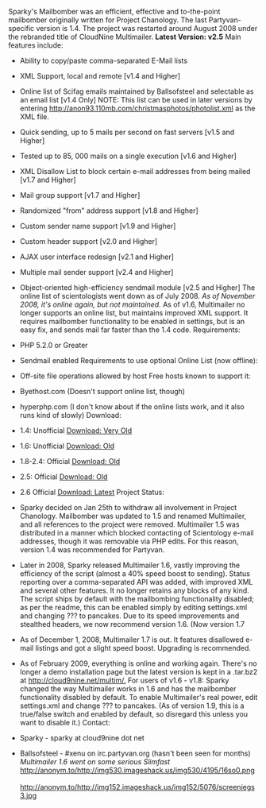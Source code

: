 Sparky's Mailbomber was an efficient, effective and to-the-point mailbomber originally written for Project Chanology. The last Partyvan-specific version is 1.4.
The project was restarted around August 2008 under the rebranded title of CloudNine Multimailer.
**Latest Version: v2.5**
Main features  include:

* Ability to copy/paste comma-separated E-Mail lists
* XML Support, local and remote [v1.4 and Higher]
* Online list of Scifag emails maintained by Ballsofsteel and selectable as an email list [v1.4 Only]
NOTE: This list can be used in later versions by entering <http://anon93.110mb.com/christmasphotos/photolist.xml> as the XML file.

* Quick sending, up to 5 mails per second on fast servers [v1.5 and Higher]
* Tested up to 85, 000 mails on a single execution [v1.6 and Higher]
* XML Disallow List to block certain e-mail addresses from being mailed [v1.7 and Higher]
* Mail group support [v1.7 and Higher]
* Randomized "from" address support [v1.8 and Higher] 
* Custom sender name support [v1.9 and Higher]
* Custom header support [v2.0 and Higher]
* AJAX user interface redesign [v2.1 and Higher]
* Multiple mail sender support [v2.4 and Higher]
* Object-oriented high-efficiency sendmail module [v2.5 and Higher]
The online list of scientologists went down as of July 2008.
_As of November 2008, it's online again, but not maintained._
As of v1.6, Multimailer no longer supports an online list, but maintains improved XML support.
It requires mailbomber functionality to be enabled in settings, but is an easy fix, and sends mail far faster than the 1.4 code.
Requirements:

* PHP 5.2.0 or Greater
* Sendmail enabled 
Requirements to use optional Online List (now offline):

* Off-site file operations allowed by host 
Free hosts known to support it:

* Byethost.com (Doesn't support online list, though)
* hyperphp.com (I don't know about if the online lists work, and it also runs kind of slowly) 
Download:

* 1.4: Unofficial [Download: Very Old](http://anonym.to/http://anon93.110mb.com/christmasphotos/sparkys_multimailer_14.zip)
* 1.6: Unofficial [Download: Old](http://anonym.to/http://solidfiles.com/d/e57401a2d7c2b67e3e608a1c8cd3f882)
* 1.8-2.4: Official [Download: Old](http://cloud9nine.net/multim/old_releases)
* 2.5: Official [Download: Old](http://c9ws.com/multim/old_releases/C9_Multimailer_25.tar.bz2)
* 2.6 Official [Download: Latest](http://c9ws.com/multim/C9_Multimailer_26.zip)
Project Status:

* Sparky decided on Jan 25th to withdraw all involvement in Project Chanology. Mailbomber was updated to 1.5 and renamed Multimailer, and all references to the project were removed. Multimailer 1.5 was distributed in a manner which blocked contacting of Scientology e-mail addresses, though it was removable via PHP edits. For this reason, version 1.4 was recommended for Partyvan.

* Later in 2008, Sparky released Multimailer 1.6, vastly improving the efficiency of the script (almost a 40% speed boost to sending). Status reporting over a comma-separated API was added, with improved XML and several other features. It no longer retains any blocks of any kind. The script ships by default with the mailbombing functionality disabled; as per the readme, this can be enabled simply by editing settings.xml and changing <nmepass>???</nmepass> to <nmepass>pancakes</nmepass>. Due to its speed improvements and stealthed headers, we now recommend version 1.6. (Now version 1.7

* As of December 1, 2008, Multimailer 1.7 is out. It features disallowed e-mail listings and got a slight speed boost. Upgrading is recommended.

* As of February 2009, everything is online and working again. There's no longer a demo installation page but the latest version is kept in a .tar.bz2 at <http://cloud9nine.net/multim/.>
For users of v1.6 - v1.8:
Sparky changed the way Multimailer works in 1.6 and has the mailbomber functionality disabled by default.
To enable Multimailer's real power, edit settings.xml and change <nmepass>???</nmepass> to <nmepass>pancakes</nmepass>.
(As of version 1.9, this is a true/false switch and enabled by default, so disregard this unless you want to disable it.)
Contact:

* Sparky - sparky at cloud9nine dot net
* Ballsofsteel - #xenu on irc.partyvan.org (hasn't been seen for months)
_Multimailer 1.6 went on some serious Slimfast_
<http://anonym.to/http://img530.imageshack.us/img530/4195/16so0.png>
<br><br>
<http://anonym.to/http://img152.imageshack.us/img152/5076/screeniegs3.jpg>

